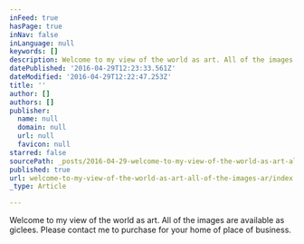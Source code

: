 ```yaml
---
inFeed: true
hasPage: true
inNav: false
inLanguage: null
keywords: []
description: Welcome to my view of the world as art. All of the images are available as giclees. Please contact me to purchase for your home of place of business.
datePublished: '2016-04-29T12:23:33.561Z'
dateModified: '2016-04-29T12:22:47.253Z'
title: ''
author: []
authors: []
publisher:
  name: null
  domain: null
  url: null
  favicon: null
starred: false
sourcePath: _posts/2016-04-29-welcome-to-my-view-of-the-world-as-art-all-of-the-images-ar.md
published: true
url: welcome-to-my-view-of-the-world-as-art-all-of-the-images-ar/index.html
_type: Article

---
```

Welcome to my view of the world as art. All of the images are available as giclees. Please contact me to purchase for your home of place of business.